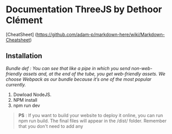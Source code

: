 # Documentation ThreeJS by Dethoor Clément
[CheatSheet] (https://github.com/adam-p/markdown-here/wiki/Markdown-Cheatsheet)

## Installation 

_Bundle def : You can see that like a pipe in which you send non-web-friendly assets and, at the end of the tube, you get web-friendly assets.
We choose Webpack as our bundle because it’s one of the most popular currently._

1. Dowload NodeJS.
2. NPM install
3. npm run dev

> **PS** : If you want to build your website to deploy it online, you can run npm run build. The final files will appear in the /dist/ folder.
> Remember that you don't need to add any <script> in index.html. Webpack will handle this part.

Use starter pack on my [Github](https://github.com/2Thor/ThreeJS-Journey)


